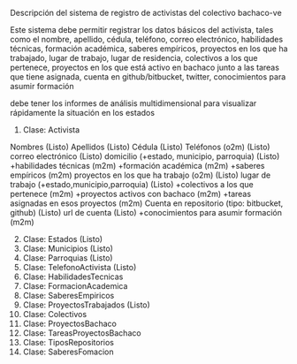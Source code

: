 Descripción del sistema de registro de activistas del colectivo bachaco-ve

Este sistema debe permitir registrar los datos básicos del activista, tales como el nombre, apellido, cédula, teléfono, correo electrónico, habilidades técnicas, formación académica, saberes empíricos, proyectos en los que ha trabajado, lugar de trabajo, lugar de residencia, colectivos a los que pertenece, proyectos en los que está activo en bachaco junto a las tareas que tiene asignada, cuenta en github/bitbucket, twitter, conocimientos para asumir formación

debe tener los informes de análisis multidimensional para visualizar rápidamente la situación en los estados

1. Clase: Activista

Nombres (Listo)
Apellidos (Listo)
Cédula (Listo)
Teléfonos (o2m) (Listo)
correo electrónico (Listo)
domicilio (+estado, municipio, parroquia) (Listo)
+habilidades técnicas (m2m)
+formación académica (m2m)
+saberes empíricos (m2m)
proyectos en los que ha trabajo (o2m) (Listo)
lugar de trabajo (+estado,municipio,parroquia) (Listo)
+colectivos a los que pertenece (m2m)
+proyectos activos con bachaco (m2m)
+tareas asignadas en esos proyectos (m2m)
Cuenta en repositorio (tipo: bitbucket, github) (Listo)
url de cuenta (Listo)
+conocimientos para asumir formación (m2m)

2. Clase: Estados (Listo)
3. Clase: Municipios (Listo)
4. Clase: Parroquias (Listo)
5. Clase: TelefonoActivista (Listo)
6. Clase: HabilidadesTecnicas
7. Clase: FormacionAcademica
8. Clase: SaberesEmpiricos
9. Clase: ProyectosTrabajados (Listo)
10. Clase: Colectivos
11. Clase: ProyectosBachaco
12. Clase: TareasProyectosBachaco
13. Clase: TiposRepositorios
14. Clase: SaberesFomacion
